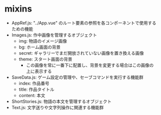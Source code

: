 # mixins

- AppRef.js: "../App.vue" のルート要素の参照を各コンポーネントで使用するための機能
- Images.js: 作中画像を管理するオブジェクト
  - img: 物語のイメージ画像
  - bg: ホーム画面の背景
  - secret: ギャラリーでまだ開放されていない画像を置き換える画像
  - theme: スタート画面の背景
    - この画像を常に一番下に配置し、背景を変更する場合はこの画像の上に表示する
- SaveData.js: ゲーム設定の管理や、セーブコマンドを実行する機能群
  - index: 作品番号
  - title: 作品タイトル
  - content: 本文
- ShortStories.js: 物語の本文を管理するオブジェクト
- Text.js: 文字送りや文字列操作に関連する機能群
